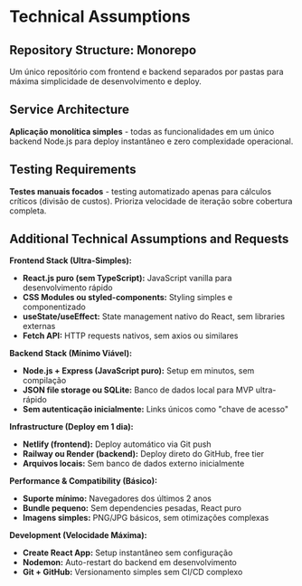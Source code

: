 # Technical Assumptions

## Repository Structure: Monorepo
Um único repositório com frontend e backend separados por pastas para máxima simplicidade de desenvolvimento e deploy.

## Service Architecture
**Aplicação monolítica simples** - todas as funcionalidades em um único backend Node.js para deploy instantâneo e zero complexidade operacional.

## Testing Requirements
**Testes manuais focados** - testing automatizado apenas para cálculos críticos (divisão de custos). Prioriza velocidade de iteração sobre cobertura completa.

## Additional Technical Assumptions and Requests

**Frontend Stack (Ultra-Simples):**
- **React.js puro (sem TypeScript):** JavaScript vanilla para desenvolvimento rápido
- **CSS Modules ou styled-components:** Styling simples e componentizado
- **useState/useEffect:** State management nativo do React, sem libraries externas
- **Fetch API:** HTTP requests nativos, sem axios ou similares

**Backend Stack (Mínimo Viável):**
- **Node.js + Express (JavaScript puro):** Setup em minutos, sem compilação
- **JSON file storage ou SQLite:** Banco de dados local para MVP ultra-rápido
- **Sem autenticação inicialmente:** Links únicos como "chave de acesso"

**Infrastructure (Deploy em 1 dia):**
- **Netlify (frontend):** Deploy automático via Git push
- **Railway ou Render (backend):** Deploy direto do GitHub, free tier
- **Arquivos locais:** Sem banco de dados externo inicialmente

**Performance & Compatibility (Básico):**
- **Suporte mínimo:** Navegadores dos últimos 2 anos
- **Bundle pequeno:** Sem dependencies pesadas, React puro
- **Imagens simples:** PNG/JPG básicos, sem otimizações complexas

**Development (Velocidade Máxima):**
- **Create React App:** Setup instantâneo sem configuração
- **Nodemon:** Auto-restart do backend em desenvolvimento
- **Git + GitHub:** Versionamento simples sem CI/CD complexo
